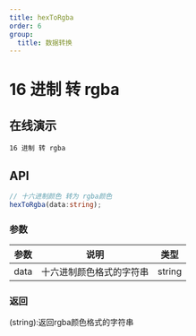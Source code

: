 ```yaml
---
title: hexToRgba
order: 6
group:
  title: 数据转换
---
```


# 16 进制 转 rgba

## 在线演示

<code src="./HexToRgba.tsx">16 进制 转 rgba</code>

## API

```typescript
// 十六进制颜色 转为 rgba颜色 
hexToRgba(data:string);
```

### 参数

| 参数     | 说明                                                                              | 类型 |
| -------- | --------------------------------------------------------------------------------- | ---- |
| data     | 十六进制颜色格式的字符串                                                                | string  |

### 返回

(string):返回rgba颜色格式的字符串